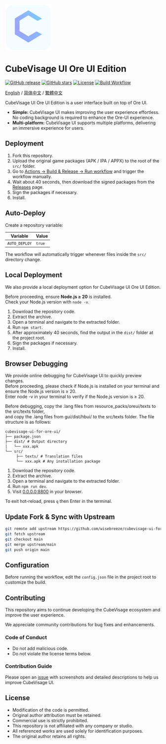 <div align="left">
  <img src="https://raw.githubusercontent.com/wisebreeze/cubevisage-ui-for-ore-ui/main/src/sources/pack_icon.png" width="150" alt="CubeVisage Icon">
</div>

# CubeVisage UI Ore UI Edition

[![GitHub release](https://img.shields.io/github/v/release/wisebreeze/cubevisage-ui-for-ore-ui?style=flat-square)](https://github.com/wisebreeze/cubevisage-ui-for-ore-ui/releases)
[![GitHub stars](https://img.shields.io/github/stars/wisebreeze/cubevisage-ui-for-ore-ui?style=flat-square)](https://github.com/wisebreeze/cubevisage-ui-for-ore-ui/stargazers)
[![License](https://img.shields.io/badge/license-Custom-green?style=flat-square)](LICENSE)
[![Build Workflow](https://github.com/wisebreeze/cubevisage-ui-for-ore-ui/actions/workflows/deploy.yml/badge.svg)](https://github.com/wisebreeze/cubevisage-ui-for-ore-ui/actions/workflows/deploy.yml)

[English](/README.md) / [简体中文](/README.zh_CN.md) / [繁體中文](/README.zh_TW.md)

CubeVisage UI Ore UI Edition is a user interface built on top of Ore UI.

* **Simple:** CubeVisage UI makes improving the user experience effortless. No coding background is required to enhance the Ore-UI experience.
* **Multi-platform:** CubeVisage UI supports multiple platforms, delivering an immersive experience for users.

## Deployment

1. Fork this repository.
2. Upload the original game packages (APK / IPA / APPX) to the root of the `src/` folder.
3. Go to [Actions → Build & Release → Run workflow](https://github.com/wisebreeze/cubevisage-ui-for-ore-ui/actions/workflows/deploy.yml) and trigger the workflow manually.
4. Wait about 40 seconds, then download the signed packages from the [Releases](https://github.com/wisebreeze/cubevisage-ui-for-ore-ui/releases) page.
5. Sign the packages if necessary.
6. Install.

## Auto-Deploy

Create a repository variable:

| Variable      | Value |
|---------------|-------|
| `AUTO_DEPLOY` | `true`|

The workflow will automatically trigger whenever files inside the `src/` directory change.

## Local Deployment

We also provide a local deployment option for CubeVisage UI Ore UI Edition.

Before proceeding, ensure **Node.js ≥ 20** is installed.  
Check your Node.js version with `node -v`.

1. Download the repository code.
2. Extract the archive.
3. Open a terminal and navigate to the extracted folder.
4. Run `npm start`.
5. After approximately 40 seconds, find the output in the `dist/` folder at the project root.
6. Sign the packages if necessary.
7. Install.

## Browser Debugging

We provide online debugging for CubeVisage UI to quickly preview changes.  
Before proceeding, please check if Node.js is installed on your terminal and ensure the Node.js version is ≥ 20.  
Enter node -v in your terminal to verify if the Node.js version is ≥ 20.  

Before debugging, copy the .lang files from resource_packs/oreui/texts to the src/texts folder,  
and copy the .lang files from gui/dist/hbui/ to the src/texts folder. The file structure is as follows:  

```text
cubevisage-ui-for-ore-ui/
├── package.json
├── dist/ # Output directory
│   └── xxx.apk
└── src/
     ├── texts/ # Translation files
     └── xxx.apk # Any installation package
```

1. Download the repository code.
2. Extract the archive.
3. Open a terminal and navigate to the extracted folder.
4. Run `npm run dev`.
5. Visit [0.0.0.0:8800](http://0.0.0.0:8800) in your browser.

To exit hot-reload, press `q` then Enter in the terminal.

## Update Fork & Sync with Upstream

```bash
git remote add upstream https://github.com/wisebreeze/cubevisage-ui-for-ore-ui.git
git fetch upstream
git checkout main
git merge upstream/main
git push origin main
```

## Configuration

Before running the workflow, edit the `config.json` file in the project root to customize the build.

## Contributing

This repository aims to continue developing the CubeVisage ecosystem and improve the user experience.

We appreciate community contributions for bug fixes and enhancements.

### Code of Conduct

- Do not add malicious code.  
- Do not violate the license terms below.

### Contribution Guide

Please open an [issue](https://github.com/wisebreeze/cubevisage-ui-for-ore-ui/issues) with screenshots and detailed descriptions to help us improve CubeVisage UI.

## License

- Modification of the code is permitted.  
- Original author attribution must be retained.  
- Commercial use is strictly prohibited.  
- This repository is not affiliated with any company or studio.  
- All referenced works are used solely for identification purposes.  
- The original author retains all rights.
